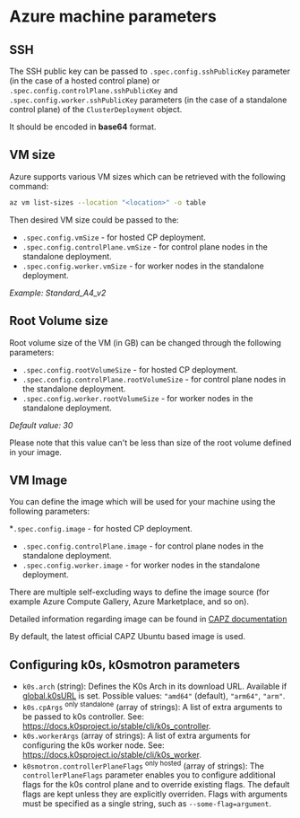 # Azure machine parameters

## SSH

The SSH public key can be passed to `.spec.config.sshPublicKey`
parameter (in the case of a hosted control plane) or `.spec.config.controlPlane.sshPublicKey` and
`.spec.config.worker.sshPublicKey` parameters (in the case of a standalone control plane)
of the `ClusterDeployment` object.

It should be encoded in **base64** format.

## VM size

Azure supports various VM sizes which can be retrieved with the following
command:

```bash
az vm list-sizes --location "<location>" -o table
```

Then desired VM size could be passed to the:

* `.spec.config.vmSize` - for hosted CP deployment.
* `.spec.config.controlPlane.vmSize` - for control plane nodes in the standalone
  deployment.
* `.spec.config.worker.vmSize` - for worker nodes in the standalone deployment.

*Example: Standard_A4_v2*

## Root Volume size

Root volume size of the VM (in GB) can be changed through the following
parameters:

* `.spec.config.rootVolumeSize` - for hosted CP deployment.
* `.spec.config.controlPlane.rootVolumeSize` - for control plane nodes in the
  standalone deployment.
* `.spec.config.worker.rootVolumeSize` - for worker nodes in the standalone
  deployment.

*Default value: 30*

Please note that this value can't be less than size of the root volume
defined in your image.

## VM Image

You can define the image which will be used for your machine using the following
parameters:

*`.spec.config.image` - for hosted CP deployment.

* `.spec.config.controlPlane.image` - for control plane nodes in the standalone
  deployment.
* `.spec.config.worker.image` - for worker nodes in the standalone deployment.

There are multiple self-excluding ways to define the image source (for example Azure
Compute Gallery, Azure Marketplace, and so on).

Detailed information regarding image can be found in [CAPZ documentation](https://capz.sigs.k8s.io/self-managed/custom-images)

By default, the latest official CAPZ Ubuntu based image is used.

## Configuring k0s, k0smotron parameters

* `k0s.arch` (string): Defines the K0s Arch in its download URL. Available if [global.k0sURL](../../appendix/appendix-extend-mgmt.md#configuring-a-global-k0s-url)
   is set. Possible values: `"amd64"` (default), `"arm64"`, `"arm"`.
* `k0s.cpArgs` <sup>only standalone</sup> (array of strings): A list of extra arguments to be passed to k0s controller.
   See: <https://docs.k0sproject.io/stable/cli/k0s_controller>.
* `k0s.workerArgs` (array of strings): A list of extra arguments for configuring the k0s worker node. See: <https://docs.k0sproject.io/stable/cli/k0s_worker>.
* `k0smotron.controllerPlaneFlags` <sup>only hosted</sup> (array of strings): The `controllerPlaneFlags` parameter enables you to configure additional flags for the k0s control plane
   and to override existing flags. The default flags are kept unless they are explicitly overriden. Flags with arguments must be specified as a single
   string, such as `--some-flag=argument`.
